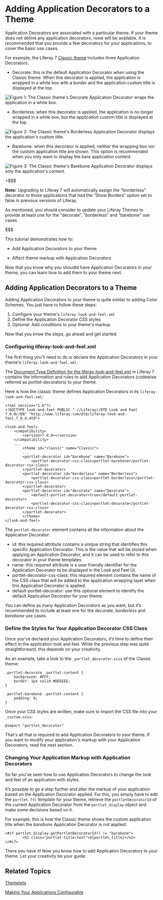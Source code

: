 # Adding Application Decorators to a Theme [](id=adding-application-decorators-to-a-theme)

Application Decorators are associated with a particular theme. If your theme
does not define any application decorators, none will be available. It is
recommended that you provide a few decorators for your applications, to cover
the basic use cases.

For example, the Liferay 7 [Classic theme](https://github.com/liferay/liferay-portal/tree/master/modules/apps/foundation/frontend-theme/frontend-theme-classic-web) 
includes three Application Decorators:

-   Decorate: this is the default Application Decorator when using the
    Classic theme. When this decorator is applied, the application is
    wrapped in a white box with a border and the application custom
    title is displayed at the top.

![Figure 1: The Classic theme's Decorate Application Decorator wraps the application in a white box.](../../../../images/application-decorator-decorate.png)

-   Borderless: when this decorator is applied, the application is no
    longer wrapped in a white box, but the application custom title is
    displayed at the top.

![Figure 2: The Classic theme's Borderless Application Decorator displays the application's custom title.](../../../../images/application-decorator-borderless.png)

-   Barebone: when this decorator is applied, neither the wrapping box
    nor the custom application title are shown. This option is
    recommended when you only want to display the bare application
    content.

![Figure 3: The Classic theme's Barebone Application Decorator displays only the application's content.](../../../../images/application-decorator-barebone.png)

+$$$

**Note:** Upgrading to Liferay 7 will automatically assign the “borderless”
decorator to those applications that had the “Show Borders” option set to false 
in previous versions of Liferay.

As mentioned, you should consider to update your Liferay Themes to provide at 
least one for the “decorate”, “borderless” and “barebone” use cases.

$$$

This tutorial demonstrates how to:

- Add Application Decorators to your theme

- Affect theme markup with Application Decorators

Now that you know why you shoudld have Application Decorators in your theme, you 
can learn how to add them to your theme next.

## Adding Application Decorators to a Theme [](id=adding-application-decorators-to-a-theme)

Adding Application Decorators to your theme is quite similar to adding
Color Schemes. You just have to follow these steps:

1.  Configure your theme's `liferay-look-and-feel.xml`
2.  Define the Application Decorator CSS styles
3.  Optional: Add conditions to your theme's markup

Now that you know the steps, go ahead and get started.

### Configuring liferay-look-and-feel.xml [](id=configuring-liferay-look-and-feel-xml)

The first thing you'll need to do is declare the Application Decorators in your 
theme's `liferay-look-and-feel.xml`.

The [Document Type Definition for the liferay-look-and-feel.xml](https://docs.liferay.com/portal/7.0/definitions/liferay-look-and-feel_7_0_0.dtd.html#portlet-decorator) 
in Liferay 7 contains the information and rules to add Application Decorators 
(codewise referred as portlet-decorators) to your theme.

Here is how the classic theme defines Application Decorators in its
`liferay-look-and-feel.xml`:

    <?xml version="1.0"?>
    <!DOCTYPE look-and-feel PUBLIC "-//Liferay//DTD Look and Feel 7.0.0//EN" "http://www.liferay.com/dtd/liferay-look-and-feel_7_0_0.dtd">

    <look-and-feel>
	    <compatibility>
		    <version>7.0.0+</version>
	    </compatibility>
	    ...
            <theme id="classic" name="Classic">
		    ...
		    <portlet-decorator id="barebone" name="Barebone">
			    <portlet-decorator-css-class>portlet-barebone</portlet-decorator-css-class>
		    </portlet-decorator>
		    <portlet-decorator id="borderless" name="Borderless">
			    <portlet-decorator-css-class>portlet-borderless</portlet-decorator-css-class>
		    </portlet-decorator>
		    <portlet-decorator id="decorate" name="Decorate">
			    <default-portlet-decorator>true</default-portlet-decorator>
			    <portlet-decorator-css-class>portlet-decorate</portlet-decorator-css-class>
		    </portlet-decorator>
            </theme>
    </look-and-feel>

The `portlet-decorator` element contains all the information about the
Application Decorator:

-   id: this required attribute contains a unique string that identifies this 
    specific Application Decorator. This is the value that will be stored when 
    applying an Application Decorator, and it can be used to refer to this 
    decorator in your theme templates.
-   name: this required attribute is a user friendly identifier for the 
    Application Decorator to be displayed in the Look and Feel UI.
-   portlet-decorator-css-class: this required element contains the name of the 
    CSS class that will be added to the application wrapping layer when this 
    Application Decorator is applied.
-   default-portlet-decorator: use this optional element to identify the default 
    Application Decorator for your theme.

You can define as many Application Decorators as you want, but it’s recommended 
to include at least one for the *decorate*, *borderless* and *barebone* use 
cases.

### Define the Styles for Your Application Decorator CSS Class [](id=define-the-styles-for-your-application-decorator-css-class)

Once you’ve declared your Application Decorators, it’s time to define their 
effect in the application look and feel. While the previous step was quite 
straightforward, this depends on your creativity.

As an example, take a look to the `_portlet_decorator.scss` of the
Classic theme:

    .portlet-decorate .portlet-content {
	    background: #FFF;
	    border: 1px solid #DEEEEE;
    }

    .portlet-barebone .portlet-content {
	    padding: 0;
    }
    
Once your CSS styles are written, make sure to import the CSS file into your 
`_custom.scss`:

    @import "portlet_decorator"
    
That's all that is required to add Application Decorators to your theme. If you
want to modify your application's markup with your Application Decorators, read
the next section.

### Changing Your Application Markup with Application Decorators [](id=changing-your-application-markup-with-application-decorators)

So far you’ve seen how to use Application Decorators to change the look and feel 
of an application with styles.

It’s possible to go a step further and alter the markup of your application 
based on the Application Decorator applied. For this, you simply have to edit
the `portlet.ftl` template for your theme, retrieve the `portletDecoratorId` of 
the current Application Decorator from the `portlet_display` object and make 
some decisions based on it.

For example, this is how the Classic theme shows the custom application title 
when the *barebone* Application Decorator is not applied:

    <#if portlet_display.getPortletDecoratorId() != "barebone">
            <h2 class="portlet-title-text">${portlet_title}</h2>
    </#if>
    
There you have it! Now you know how to add Application Decorators to your theme.
Let your creativity be your guide.

## Related Topics [](id=related-topics)

[Themelets](/develop/tutorials/-/knowledge_base/7-0/themelets)

[Making Your Applications Configurable](/develop/tutorials/-/knowledge_base/7-0/making-your-applications-configurable)
